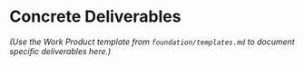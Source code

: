 # Concrete Deliverables

*(Use the Work Product template from `foundation/templates.md` to document specific deliverables here.)*
